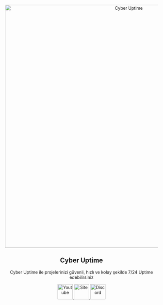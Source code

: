 <p align="center">
 <img width="800px" src="https://cdn.discordapp.com/attachments/1128394278272499948/1268988642924167330/Background.png?ex=66ae6d45&is=66ad1bc5&hm=d1be0125e4d78bf212e3e1741f0e2ee0eb8873dae0d05bb852a8a4bfc59a6841&" align="center" href="https://github.com/CyberUptime/CyberUptime" alt="Cyber Uptime" />
 <h2 align="center">Cyber Uptime</h2>
 <p align="center">Cyber Uptime ile projelerinizi güvenli, hızlı ve kolay şekilde 7/24 Uptime edebilirsiniz</p>
</p>
  <p align="center">
    <a href="https://www.youtube.com/@CyberUptime">
      <img width="50px" alt="Youtube" src="https://cdn.discordapp.com/attachments/1128394278272499948/1220996639087525958/Background_1.png?ex=662ca83b&is=661a333b&hm=b48cd9fda4cddcd9d2bd9f47025390c00c00e6a85a0cda3f5bec0f5a7cf0a626&" />
    </a>
    <a href="https://www.cyberuptime.fast-page.org">
      <img width="50px" alt="Site" src="https://cdn.discordapp.com/attachments/1128394278272499948/1220996638638604318/Background_3.png?ex=662ca83b&is=661a333b&hm=e161a542e2b48eaec3fcb3957a5a5f28b60b66f553fcad1fccff31722eef6b83&" />
    </a>
<a href="https://discord.gg/Yq2bESWSRm">
      <img width="50px" alt="Discord" src="https://cdn.discordapp.com/attachments/1128394278272499948/1220996638861037618/Background_2.png?ex=662ca83b&is=661a333b&hm=7f3c48ccb14ffbe57915ce8a33805c8f05d9c54bd7dbfca7cde75113c2b35b26&" />
    </a>

